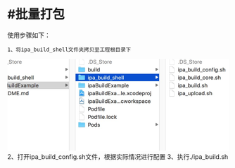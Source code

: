 #批量打包
=======
使用步骤如下：


    1、将ipa_build_shell文件夹拷贝至工程根目录下
![](https://github.com/AmineChan/ipaBuildShell/raw/master/1.png)
    2、打开ipa_build_config.sh文件，根据实际情况进行配置
    3、执行./ipa_build.sh
